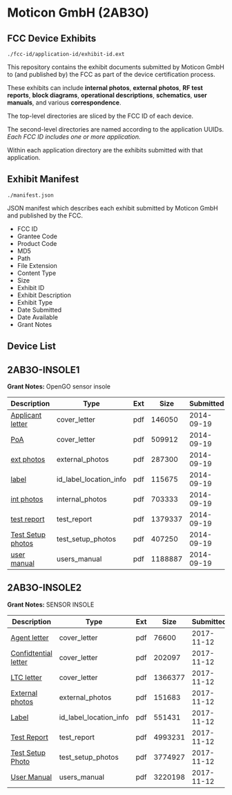 # Moticon GmbH (2AB3O)
## FCC Device Exhibits

```
./fcc-id/application-id/exhibit-id.ext
```

This repository contains the exhibit documents submitted by Moticon GmbH to (and published by) the FCC as part of the device certification process.

These exhibits can include **internal photos**, **external photos**, **RF test reports**, **block diagrams**, **operational descriptions**, **schematics**, **user manuals**, and various **correspondence**.

The top-level directories are sliced by the FCC ID of each device.

The second-level directories are named according to the application UUIDs. *Each FCC ID includes one or more application.*

Within each application directory are the exhibits submitted with that application. 

## Exhibit Manifest

```
./manifest.json
```

JSON manifest which describes each exhibit submitted by Moticon GmbH and published by the FCC.

- FCC ID
- Grantee Code
- Product Code
- MD5
- Path
- File Extension
- Content Type
- Size
- Exhibit ID
- Exhibit Description
- Exhibit Type
- Date Submitted
- Date Available
- Grant Notes

## Device List
## 2AB3O-INSOLE1
**Grant Notes:** OpenGO sensor insole

| Description | Type | Ext | Size | Submitted | Available |
| ----------- | ---- | --- | ---- | --------- | --------- |
| [Applicant letter](2AB3O-INSOLE1/58641a5b8488a57dcbe985d36b5c341b/2394902.pdf) | cover_letter | pdf | 146050 | 2014-09-19 | 2014-09-19 |
| [PoA](2AB3O-INSOLE1/58641a5b8488a57dcbe985d36b5c341b/2394903.pdf) | cover_letter | pdf | 509912 | 2014-09-19 | 2014-09-19 |
| [ext photos](2AB3O-INSOLE1/58641a5b8488a57dcbe985d36b5c341b/2394904.pdf) | external_photos | pdf | 287300 | 2014-09-19 | 2014-09-19 |
| [label](2AB3O-INSOLE1/58641a5b8488a57dcbe985d36b5c341b/2394906.pdf) | id_label_location_info | pdf | 115675 | 2014-09-19 | 2014-09-19 |
| [int photos](2AB3O-INSOLE1/58641a5b8488a57dcbe985d36b5c341b/2394905.pdf) | internal_photos | pdf | 703333 | 2014-09-19 | 2014-09-19 |
| [test report](2AB3O-INSOLE1/58641a5b8488a57dcbe985d36b5c341b/2394908.pdf) | test_report | pdf | 1379337 | 2014-09-19 | 2014-09-19 |
| [Test Setup photos](2AB3O-INSOLE1/58641a5b8488a57dcbe985d36b5c341b/2394909.pdf) | test_setup_photos | pdf | 407250 | 2014-09-19 | 2014-09-19 |
| [user manual](2AB3O-INSOLE1/58641a5b8488a57dcbe985d36b5c341b/2394907.pdf) | users_manual | pdf | 1188887 | 2014-09-19 | 2014-09-19 |
## 2AB3O-INSOLE2
**Grant Notes:** SENSOR INSOLE

| Description | Type | Ext | Size | Submitted | Available |
| ----------- | ---- | --- | ---- | --------- | --------- |
| [Agent letter](2AB3O-INSOLE2/3709fd25b2396be7838283927775e8c1/3636648.pdf) | cover_letter | pdf | 76600 | 2017-11-12 | 2017-11-16 |
| [Confidtential letter](2AB3O-INSOLE2/3709fd25b2396be7838283927775e8c1/3636649.pdf) | cover_letter | pdf | 202097 | 2017-11-12 | 2017-11-16 |
| [LTC letter](2AB3O-INSOLE2/3709fd25b2396be7838283927775e8c1/3636650.pdf) | cover_letter | pdf | 1366377 | 2017-11-12 | 2017-11-16 |
| [External photos](2AB3O-INSOLE2/3709fd25b2396be7838283927775e8c1/3636640.pdf) | external_photos | pdf | 151683 | 2017-11-12 | 2017-11-16 |
| [Label](2AB3O-INSOLE2/3709fd25b2396be7838283927775e8c1/3636639.pdf) | id_label_location_info | pdf | 551431 | 2017-11-12 | 2017-11-16 |
| [Test Report](2AB3O-INSOLE2/3709fd25b2396be7838283927775e8c1/3636646.pdf) | test_report | pdf | 4993231 | 2017-11-12 | 2017-11-16 |
| [Test Setup Photo](2AB3O-INSOLE2/3709fd25b2396be7838283927775e8c1/3636647.pdf) | test_setup_photos | pdf | 3774927 | 2017-11-12 | 2017-11-16 |
| [User Manual](2AB3O-INSOLE2/3709fd25b2396be7838283927775e8c1/3636645.pdf) | users_manual | pdf | 3220198 | 2017-11-12 | 2017-11-16 |
